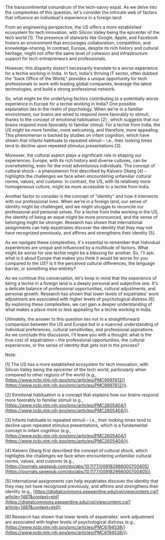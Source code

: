 The transcontinental conundrum of the tech-savvy expat. As we delve into the complexities of this question, let's consider the intricate web of factors that influence an individual's experience in a foreign land.

From an engineering perspective, the US offers a more established ecosystem for tech innovation, with Silicon Valley being the epicenter of the tech world [1]. The presence of stalwarts like Google, Apple, and Facebook fosters an environment that encourages collaboration, competition, and knowledge-sharing. In contrast, Europe, despite its rich history and cultural heritage, might not offer the same level of cohesion and infrastructure support for tech entrepreneurs and professionals.

However, this disparity doesn't necessarily translate to a worse experience for a techie working in India. In fact, India's thriving IT sector, often dubbed the "back Office of the World," provides a unique opportunity for tech professionals to work with leading global companies, leverage the latest technologies, and build a strong professional network.

So, what might be the underlying factors contributing to a potentially worse experience in Europe for a techie working in India? One possible explanation lies in the realm of psychology. When we're in a familiar environment, our brains are wired to respond more favorably to stimuli, thanks to the concept of emotional habituation [2] , which suggests that our brains respond more favorably to familiar stimuli. For a techie from India, the US might be more familiar, more welcoming, and therefore, more appealing. This phenomenon is backed by studies on infant cognition, which have shown that infants habituate to repeated stimuli – i.e., their looking times tend to decline upon repeated stimulus presentations [3].

Moreover, the cultural aspect plays a significant role in shaping our experiences. Europe, with its rich history and diverse cultures, can be overwhelming, even for the most adventurous individuals. The concept of cultural shock – a phenomenon first described by Kalvero Oberg [4] – highlights the challenges we face when encountering unfamiliar cultural norms, values, and customs. In contrast, the US, with its relatively more homogeneous culture, might be more accessible to a techie from India.

Another factor to consider is the concept of "identity" and how it intersects with our professional lives. When we're in a foreign land, our sense of identity might be challenged, and we might struggle to reconcile our professional and personal selves. For a techie from India working in the US, the identity of being an expat might be more pronounced, and the sense of belonging might be stronger. Research has shown that international assignments can help expatriates discover the identity that they may not have recognized previously, and affirms and strengthens their identity [5].

As we navigate these complexities, it's essential to remember that individual experiences are unique and influenced by a multitude of factors. What might be worse for one techie might be a blessing for another. So, I'll ask: what is it about Europe that makes you think it would be worse for you compared to the US? Is it the perceived cultural differences, the language barrier, or something else entirely?

As we continue this conversation, let's keep in mind that the experience of being a techie in a foreign land is a deeply personal and subjective one. It's a delicate balance of professional opportunities, cultural adjustments, and personal growth. Research has shown that lower levels of expatriates' work adjustment are associated with higher levels of psychological distress [6]. By exploring these complexities, we can gain a deeper understanding of what makes a place more or less appealing for a techie working in India.

Ultimately, the answer to this question lies not in a straightforward comparison between the US and Europe but in a nuanced understanding of individual preferences, cultural sensitivities, and professional aspirations. As we conclude this discussion, I'll leave you with a thought: what is the true cost of expatriation – the professional opportunities, the cultural experiences, or the sense of identity that gets lost in the process?

Note:

[1] The US has a more established ecosystem for tech innovation, with Silicon Valley being the epicenter of the tech world, particularly when compared to other regions of the world (e.g., [https://www.ncbi.nlm.nih.gov/pmc/articles/PMC9997612/](https://www.ncbi.nlm.nih.gov/pmc/articles/PMC9997612/)).

[2] Emotional habituation is a concept that explains how our brains respond more favorably to familiar stimuli (e.g., [https://www.ncbi.nlm.nih.gov/pmc/articles/PMC2605404/](https://www.ncbi.nlm.nih.gov/pmc/articles/PMC2605404/)).

[3] Infants habituate to repeated stimuli – i.e., their looking times tend to decline upon repeated stimulus presentations, which is a fundamental concept in infant cognition (e.g., [https://www.ncbi.nlm.nih.gov/pmc/articles/PMC2605404/](https://www.ncbi.nlm.nih.gov/pmc/articles/PMC2605404/)).

[4] Kalvero Oberg first described the concept of cultural shock, which highlights the challenges we face when encountering unfamiliar cultural norms, values, and customs (e.g., [https://journals.sagepub.com/doi/abs/10.1177/009182966000700405](https://journals.sagepub.com/doi/abs/10.1177/009182966000700405)).

[5] International assignments can help expatriates discover the identity that they may not have recognized previously, and affirms and strengthens their identity (e.g., [https://digitalcommons.pepperdine.edu/cgi/viewcontent.cgi?article=1487&context=etd](https://digitalcommons.pepperdine.edu/cgi/viewcontent.cgi?article=1487&context=etd)).

[6] Research has shown that lower levels of expatriates' work adjustment are associated with higher levels of psychological distress (e.g., [https://www.ncbi.nlm.nih.gov/pmc/articles/PMC6194538/](https://www.ncbi.nlm.nih.gov/pmc/articles/PMC6194538/)).